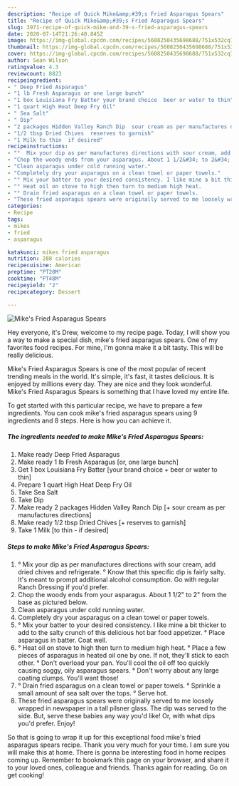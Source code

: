 ```yaml
---
description: "Recipe of Quick Mike&amp;#39;s Fried Asparagus Spears"
title: "Recipe of Quick Mike&amp;#39;s Fried Asparagus Spears"
slug: 3971-recipe-of-quick-mike-and-39-s-fried-asparagus-spears
date: 2020-07-14T21:26:40.845Z
image: https://img-global.cpcdn.com/recipes/5608250435698688/751x532cq70/mikes-fried-asparagus-spears-recipe-main-photo.jpg
thumbnail: https://img-global.cpcdn.com/recipes/5608250435698688/751x532cq70/mikes-fried-asparagus-spears-recipe-main-photo.jpg
cover: https://img-global.cpcdn.com/recipes/5608250435698688/751x532cq70/mikes-fried-asparagus-spears-recipe-main-photo.jpg
author: Sean Wilson
ratingvalue: 4.3
reviewcount: 8823
recipeingredient:
- " Deep Fried Asparagus"
- "1 lb Fresh Asparagus or one large bunch"
- "1 box Louisiana Fry Batter your brand choice  beer or water to thin"
- "1 quart High Heat Deep Fry Oil"
- " Sea Salt"
- " Dip"
- "2 packages Hidden Valley Ranch Dip  sour cream as per manufactures directions"
- "1/2 tbsp Dried Chives  reserves to garnish"
- "1 Milk to thin  if desired"
recipeinstructions:
- "°  Mix your dip as per manufactures directions with sour cream, add dried chives and refrigerate.                                        ° Know that this specific dip is fairly salty. It&#39;s meant to prompt additional alcohol consumption. Go with regular Ranch Dressing if you&#39;d prefer."
- "Chop the woody ends from your asparagus. About 1 1/2&#34; to 2&#34; from the base as pictured below."
- "Clean asparagus under cold running water."
- "Completely dry your asparagus on a clean towel or paper towels."
- "° Mix your batter to your desired consistency. I like mine a bit thicker to add to the salty crunch of this delicious hot bar food appetizer.                                                                           ° Place asparagus in batter. Coat well."
- "° Heat oil on stove to high then turn to medium high heat.                                                                                                                ° Place a few pieces of asparagus in heated oil one by one. If not, they&#39;ll stick to each other.                                                                                                                                                                    ° Don&#39;t overload your pan. You&#39;ll cool the oil off too quickly causing soggy, oily asparagus spears.                                                                                                                                                                                                                                                             ° Don&#39;t worry about any large coating clumps. You&#39;ll want those!"
- "° Drain fried asparagus on a clean towel or paper towels.                                                                   ° Sprinkle a small amount of sea salt over the tops.                                                           ° Serve hot."
- "These fried asparagus spears were originally served to me loosely wrapped in newspaper in a tall pilsner glass. The dip was served to the side. But, serve these babies any way you&#39;d like! Or, with what dips you&#39;d prefer. Enjoy!"
categories:
- Recipe
tags:
- mikes
- fried
- asparagus

katakunci: mikes fried asparagus 
nutrition: 288 calories
recipecuisine: American
preptime: "PT20M"
cooktime: "PT48M"
recipeyield: "2"
recipecategory: Dessert

---
```



![Mike&#39;s Fried Asparagus Spears](https://img-global.cpcdn.com/recipes/5608250435698688/751x532cq70/mikes-fried-asparagus-spears-recipe-main-photo.jpg)

Hey everyone, it's Drew, welcome to my recipe page. Today, I will show you a way to make a special dish, mike&#39;s fried asparagus spears. One of my favorites food recipes. For mine, I'm gonna make it a bit tasty. This will be really delicious.



Mike&#39;s Fried Asparagus Spears is one of the most popular of recent trending meals in the world. It's simple, it's fast, it tastes delicious. It is enjoyed by millions every day. They are nice and they look wonderful. Mike&#39;s Fried Asparagus Spears is something that I have loved my entire life.


To get started with this particular recipe, we have to prepare a few ingredients. You can cook mike&#39;s fried asparagus spears using 9 ingredients and 8 steps. Here is how you can achieve it.

<!--inarticleads1-->

##### The ingredients needed to make Mike&#39;s Fried Asparagus Spears:

1. Make ready  Deep Fried Asparagus
1. Make ready 1 lb Fresh Asparagus [or, one large bunch]
1. Get 1 box Louisiana Fry Batter [your brand choice + beer or water to thin]
1. Prepare 1 quart High Heat Deep Fry Oil
1. Take  Sea Salt
1. Take  Dip
1. Make ready 2 packages Hidden Valley Ranch Dip [+ sour cream as per manufactures directions]
1. Make ready 1/2 tbsp Dried Chives [+ reserves to garnish]
1. Take 1 Milk [to thin - if desired]




<!--inarticleads2-->

##### Steps to make Mike&#39;s Fried Asparagus Spears:

1. °  Mix your dip as per manufactures directions with sour cream, add dried chives and refrigerate.                                        ° Know that this specific dip is fairly salty. It&#39;s meant to prompt additional alcohol consumption. Go with regular Ranch Dressing if you&#39;d prefer.
1. Chop the woody ends from your asparagus. About 1 1/2&#34; to 2&#34; from the base as pictured below.
1. Clean asparagus under cold running water.
1. Completely dry your asparagus on a clean towel or paper towels.
1. ° Mix your batter to your desired consistency. I like mine a bit thicker to add to the salty crunch of this delicious hot bar food appetizer.                                                                           ° Place asparagus in batter. Coat well.
1. ° Heat oil on stove to high then turn to medium high heat.                                                                                                                ° Place a few pieces of asparagus in heated oil one by one. If not, they&#39;ll stick to each other.                                                                                                                                                                    ° Don&#39;t overload your pan. You&#39;ll cool the oil off too quickly causing soggy, oily asparagus spears.                                                                                                                                                                                                                                                             ° Don&#39;t worry about any large coating clumps. You&#39;ll want those!
1. ° Drain fried asparagus on a clean towel or paper towels.                                                                   ° Sprinkle a small amount of sea salt over the tops.                                                           ° Serve hot.
1. These fried asparagus spears were originally served to me loosely wrapped in newspaper in a tall pilsner glass. The dip was served to the side. But, serve these babies any way you&#39;d like! Or, with what dips you&#39;d prefer. Enjoy!




So that is going to wrap it up for this exceptional food mike&#39;s fried asparagus spears recipe. Thank you very much for your time. I am sure you will make this at home. There is gonna be interesting food in home recipes coming up. Remember to bookmark this page on your browser, and share it to your loved ones, colleague and friends. Thanks again for reading. Go on get cooking!

